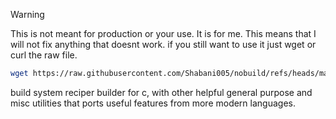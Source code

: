 > [!WARNING]
> This is not meant for production or your use. It is for me. This means that I will not fix anything that doesnt work. if you still want to use it just wget or curl the raw file.


```bash
wget https://raw.githubusercontent.com/Shabani005/nobuild/refs/heads/master/nb.h
```
build system reciper builder for c, with other helpful general purpose and misc utilities that ports useful features from more modern languages. 
